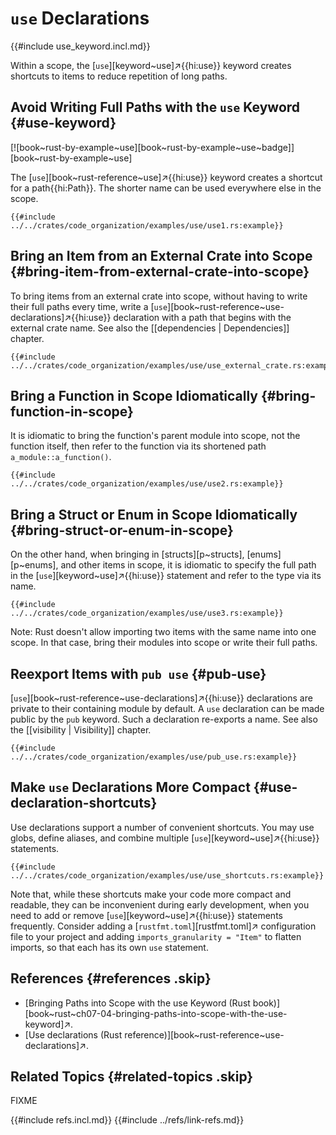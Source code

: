 # `use` Declarations

{{#include use_keyword.incl.md}}

Within a scope, the [`use`][keyword~use]↗{{hi:use}} keyword creates shortcuts to items to reduce repetition of long paths.

## Avoid Writing Full Paths with the `use` Keyword {#use-keyword}

[![book~rust-by-example~use][book~rust-by-example~use~badge]][book~rust-by-example~use]

The [`use`][book~rust-reference~use]↗{{hi:use}} keyword creates a shortcut for a path{{hi:Path}}. The shorter name can be used everywhere else in the scope.

```rust,editable
{{#include ../../crates/code_organization/examples/use/use1.rs:example}}
```

## Bring an Item from an External Crate into Scope {#bring-item-from-external-crate-into-scope}

To bring items from an external crate into scope, without having to write their full paths every time, write a [`use`][book~rust-reference~use-declarations]↗{{hi:use}} declaration with a path that begins with the external crate name. See also the [[dependencies | Dependencies]] chapter.

```rust,editable
{{#include ../../crates/code_organization/examples/use/use_external_crate.rs:example}}
```

## Bring a Function in Scope Idiomatically {#bring-function-in-scope}

It is idiomatic to bring the function's parent module into scope, not the function itself, then refer to the function via its shortened path `a_module::a_function()`.

```rust,editable
{{#include ../../crates/code_organization/examples/use/use2.rs:example}}
```

## Bring a Struct or Enum in Scope Idiomatically {#bring-struct-or-enum-in-scope}

On the other hand, when bringing in [structs][p~structs], [enums][p~enums], and other items in scope, it is idiomatic to specify the full path in the [`use`][keyword~use]↗{{hi:use}} statement and refer to the type via its name.

```rust,editable
{{#include ../../crates/code_organization/examples/use/use3.rs:example}}
```

Note: Rust doesn't allow importing two items with the same name into one scope. In that case, bring their modules into scope or write their full paths.

## Reexport Items with `pub use` {#pub-use}

[`use`][book~rust-reference~use-declarations]↗{{hi:use}} declarations are private to their containing module by default. A `use` declaration can be made public by the `pub` keyword. Such a declaration re-exports a name. See also the [[visibility | Visibility]] chapter.

```rust,editable
{{#include ../../crates/code_organization/examples/use/pub_use.rs:example}}
```

## Make `use` Declarations More Compact {#use-declaration-shortcuts}

Use declarations support a number of convenient shortcuts. You may use globs, define aliases, and combine multiple [`use`][keyword~use]↗{{hi:use}} statements.

```rust,editable
{{#include ../../crates/code_organization/examples/use/use_shortcuts.rs:example}}
```

Note that, while these shortcuts make your code more compact and readable, they can be inconvenient during early development, when you need to add or remove [`use`][keyword~use]↗{{hi:use}} statements frequently. Consider adding a [`rustfmt.toml`][rustfmt.toml]↗ configuration file to your project and adding `imports_granularity = "Item"` to flatten imports, so that each has its own `use` statement.

## References {#references .skip}

- [Bringing Paths into Scope with the use Keyword (Rust book)][book~rust~ch07-04-bringing-paths-into-scope-with-the-use-keyword]↗.
- [Use declarations (Rust reference)][book~rust-reference~use-declarations]↗.

## Related Topics {#related-topics .skip}

FIXME

{{#include refs.incl.md}}
{{#include ../refs/link-refs.md}}

<div class="hidden">
</div>
